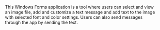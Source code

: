 This Windows Forms application is a tool where users can select and view an image file, add and customize a text message and add text to the image with selected font and color settings. Users can also send messages through the app by sending the text.
